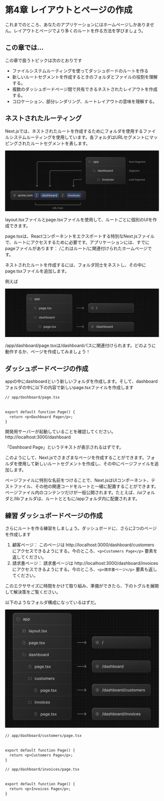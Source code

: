 # 第4章 レイアウトとページの作成

これまでのところ、あなたのアプリケーションにはホームページしかありません。レイアウトとページでより多くのルートを作る方法を学びましょう。

## この章では...

この章で扱うトピックは次のとおりです

* ファイルシステムルーティングを使ってダッシュボードのルートを作る
* 新しいルートセグメントを作成するときのフォルダとファイルの役割を理解する。
* 複数のダッシュボードページ間で共有できるネストされたレイアウトを作成する。
* コロケーション、部分レンダリング、ルートレイアウトの意味を理解する。

## ネストされたルーティング
Next.jsでは、ネストされたルートを作成するためにフォルダを使用するファイルシステムルーティングを使用しています。各フォルダはURLセグメントにマッピングされたルートセグメントを表します。

![ファイルシステムルーティング](./images/image3.png)

layout.tsxファイルとpage.tsxファイルを使用して、ルートごとに個別のUIを作成できます。

page.tsxは、Reactコンポーネントをエクスポートする特別なNext.jsファイルで、ルートにアクセスするために必要です。アプリケーションには、すでにpageファイルがあります： /これはルート/に関連付けられたホームページです。

ネストされたルートを作成するには、フォルダ同士をネストし、その中にpage.tsxファイルを追加します。

例えば

![ネストされたルート](./images/image4.png)

/app/dashboard/page.tsxは/dashboardパスに関連付けられます。どのように動作するか、ページを作成してみましょう！

## ダッシュボードページの作成
appの中にdashboardという新しいフォルダを作成します。そして、dashboardフォルダの中に以下の内容で新しいpage.tsxファイルを作成します

```tsx
// app/dashboard/page.tsx


export default function Page() {
  return <p>Dashboard Page</p>;
}
```
開発用サーバーが起動していることを確認してください。
http://localhost:3000/dashboard

「Dashboard Page」というテキストが表示されるはずです。

このようにして、Next.jsでさまざまなページを作成することができます。フォルダを使用して新しいルートセグメントを作成し、その中にページファイルを追加します。

ページファイルに特別な名前をつけることで、Next.jsはUIコンポーネント、テストファイル、その他の関連コードをルートと一緒に配置することができます。ページファイル内のコンテンツだけが一般公開されます。たとえば、/uiフォルダと/libフォルダは、ルートとともに/appフォルダ内に配置されます。

## 練習 ダッシュボードページの作成
さらにルートを作る練習をしましょう。ダッシュボードに、さらに2つのページを作成します

1. 顧客ページ： このページは http://localhost:3000/dashboard/customers にアクセスできるようにする。今のところ、`<p>Customers Page</p>` 要素を返してください。
2. 請求書ページ： 請求書ページは http://localhost:3000/dashboard/invoices にアクセスできるようにする。今のところ、`<p>請求書ページ</p>` 要素も返してください。

このエクササイズに時間をかけて取り組み、準備ができたら、下のトグルを展開して解決策をご覧ください。

以下のようなフォルダ構成になっているはずだ。

![フォルダ構成](./images/image5.png)

```tsx
// app/dashboard/customers/page.tsx


export default function Page() {
  return <p>Customers Page</p>;
}
```

```tsx
// app/dashboard/invoices/page.tsx


export default function Page() {
  return <p>Invoices Page</p>;
}
```
